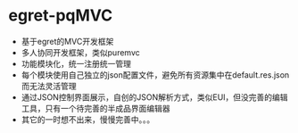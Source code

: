 # egret-pqMVC
- 基于egret的MVC开发框架
- 多人协同开发框架，类似puremvc
- 功能模块化，统一注册统一管理
- 每个模块使用自己独立的json配置文件，避免所有资源集中在default.res.json而无法灵活管理
- 通过JSON控制界面展示，自创的JSON解析方式，类似EUI，但没完善的编辑工具，只有一个待完善的半成品界面编辑器
- 其它的一时想不出来，慢慢完善中。。。
